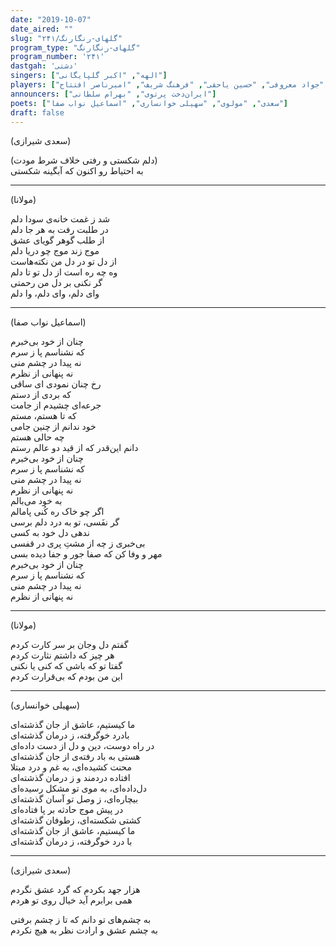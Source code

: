 ```yaml
---
date: "2019-10-07"
date_aired: ""
slug: "گلهای-رنگارنگ/۲۴۱"
program_type: "گلهای-رنگارنگ"
program_number: '۲۴۱'
dastgah: 'دشتی'
singers: ["الهه", "اکبر گلپایگانی"]
players: ["حبیب‌الله بدیعی", "جواد معروفی", "حسین یاحقی", "فرهنگ شریف", "امیرناصر افتتاح"]
announcers: ["ایران‌دخت پرتوی", "بهرام سلطانی"]
poets: ["سعدی", "مولوی", "سهیلی خوانساری", "اسماعیل نواب صفا"]
draft: false
---
```


(سعدی شیرازی)  

(دلم شکستی و رفتی خلاف شرط مودت)  
به احتیاط رو اکنون که آبگینه شکستی  

---  

(مولانا)  

شد ز غمت خانه‌ی سودا دلم  
در طلبت رفت به هر جا دلم  
از طلب گوهر گویای عشق  
موج زند موج چو دریا دلم  
از دل تو در دل من نکته‌هاست  
وه چه ره است از دل تو تا دلم  
گر نکنی بر دل من رحمتی  
وای دلم، وای دلم، وا دلم  

---  

(اسماعیل نواب صفا)  

چنان از خود بی‌خبرم  
که نشناسم پا ز سرم  
نه پیدا در چشم منی  
نه پنهانی از نظرم  
رخ چنان نمودی ای ساقی  
که بردی از دستم  
جرعه‌ای چشیدم از جامت  
که تا هستم، مستم  
خود ندانم از چنین جامی  
چه حالی هستم  
دانم این‌قدر که از قید دو عالم رستم  
چنان از خود بی‌خبرم  
که نشناسم پا ز سرم  
نه پیدا در چشم منی  
نه پنهانی از نظرم  
به خود می‌بالم  
اگر چو خاک ره کُنی پامالم  
گر نفَسی، تو به درد دلم برسی  
ندهی دل خود به کسی  
بی‌خبری ز چه از مشتِ پری در قفسی  
مهر و وفا کن که صفا جور و جفا دیده بسی  
چنان از خود بی‌خبرم  
که نشناسم پا ز سرم  
نه پیدا در چشم منی  
نه پنهانی از نظرم  

---  

(مولانا)  

گفتم دل و‌جان بر سر کارت کردم  
هر چیز که داشتم نثارت کردم  
گفتا تو که باشی که کنی یا نکنی  
این من بودم که بی‌قرارت کردم  

---  

(سهیلی خوانساری)  

ما کیستیم، عاشق از جان گذشته‌ای  
بادرد خوگرفته، ز درمان گذشته‌ای  
در راه دوست، دین و دل از دست داده‌ای  
هستی به باد رفته‌ی از جان گذشته‌ای  
محنت کشیده‌ای، به غم و درد مبتلا  
افتاده دردمند و ز درمان گذشته‌ای  
دل‌داده‌ای، به موی تو مشکل رسیده‌ای  
بیچاره‌ای، ز وصل تو آسان گذشته‌ای  
در پیش موج حادثه بر پا فتاده‌ای  
کشتی شکسته‌ای، زطوفان گذشته‌ای  
ما کیستیم، عاشق از جان گذشته‌ای  
با درد خوگرفته، ز درمان گذشته‌ای  

---  

(سعدی شیرازی)  

هزار جهد بکردم که گرد عشق نگردم  
همی برابرم آید خیال روی تو هردم  

به چشم‌های تو دانم که تا ز چشم برفتی  
به چشم عشق و ارادت نظر به هیچ نکردم  
